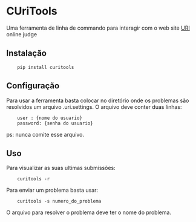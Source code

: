 # CUriTools
Uma ferramenta de linha de commando para interagir com o web site [URI](https://www.urionlinejudge.com.br/) online
judge

## Instalação

```
    pip install curitools 
```
## Configuração

Para usar a ferramenta basta colocar no diretório onde os problemas são
resolvidos um arquivo .uri.settings. O arquivo deve conter duas linhas:

```
    user : {nome do usuario} 
    password: {senha do usuario}
```

ps: nunca comite esse arquivo.

## Uso

Para visualizar as suas ultimas submissões:

```
    curitools -r
```

Para enviar um problema basta usar:

```
    curitools -s numero_do_problema
```

O arquivo para resolver o problema deve ter o nome do problema. 
